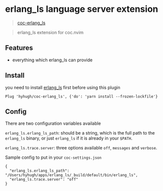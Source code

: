 # erlang_ls language server extension

> [coc-erlang_ls](https://github.com/hyhugh/coc-erlang_ls)

> erlang_ls extension for coc.nvim

## Features

- everything which erlang_ls can provide

## Install

you need to install [erlang_ls](https://github.com/erlang-ls/erlang_ls) first before using this plugin

``` vim
Plug 'hyhugh/coc-erlang_ls', {'do': 'yarn install --frozen-lockfile'}
```

## Config

There are two configuration variables available

`erlang_ls.erlang_ls_path`: should be a string, which is the full path to the `erlang_ls` binary, or just `erlang_ls` if it is already in your `$PATH`.

`erlang_ls.trace.server`: three options available `off`, `messages` and `verbose`.

Sample config to put in your `coc-settings.json`
``` jsonc
{
  "erlang_ls.erlang_ls_path": "/Users/hyhugh/apps/erlang_ls/_build/default/bin/erlang_ls",
  "erlang_ls.trace.server": "off"
}
```
